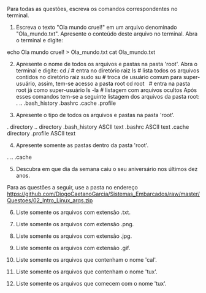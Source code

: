 Para todas as questões, escreva os comandos correspondentes no terminal.

1. Escreva o texto "Ola mundo cruel!" em um arquivo denominado "Ola_mundo.txt". Apresente o conteúdo deste arquivo no terminal.
Abra o terminal e digite:

  echo Ola mundo cruel! > Ola_mundo.txt
  cat Ola_mundo.txt

2. Apresente o nome de todos os arquivos e pastas na pasta 'root'.
Abra o terminal e digite:
  cd /      # entra no diretório raiz
  ls        # lista todos os arquivos contidos no diretório raiz
  sudo su   # troca de usuário comum para super-usuário, assim, tem-se acesso a pasta root
  cd root   # entra na pasta root já como super-usuário
  ls -la    # listagem com arquivos ocultos
Após esses comandos tem-se a seguinte listagem dos arquivos da pasta root:
  .
  ..
  .bash_history
  .bashrc
  .cache
  .profile

3. Apresente o tipo de todos os arquivos e pastas na pasta 'root'.

  .               directory
  ..              directory 
  .bash_history   ASCII text
  .bashrc         ASCII text
  .cache          directory
  .profile        ASCII text

4. Apresente somente as pastas dentro da pasta 'root'.

  .
  ..
  .cache

5. Descubra em que dia da semana caiu o seu aniversário nos últimos dez anos.

Para as questões a seguir, use a pasta no endereço https://github.com/DiogoCaetanoGarcia/Sistemas_Embarcados/raw/master/Questoes/02_Intro_Linux_arqs.zip

6. Liste somente os arquivos com extensão .txt.

7. Liste somente os arquivos com extensão .png.

8. Liste somente os arquivos com extensão .jpg.

9. Liste somente os arquivos com extensão .gif.

10. Liste somente os arquivos que contenham o nome 'cal'.

11. Liste somente os arquivos que contenham o nome 'tux'.

12. Liste somente os arquivos que comecem com o nome 'tux'.
